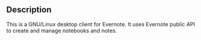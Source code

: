 ## Description

This is a GNU/Linux desktop client for Evernote. It uses Evernote public API to create and manage notebooks and notes.
